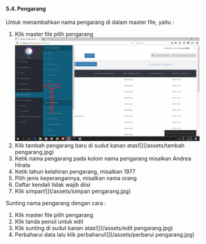 #### 5.4. Pengarang

Untuk menambahkan nama pengarang di dalam master file, yaitu :

1. Klik master file pilih pengarang![](/assets/pengarag.jpg)
2. Klik tambah pengarang baru di sudut kanan atas![](/assets/tambah pengarang.jpg)
3. Ketik nama pengarang pada kolom nama pengarang misalkan Andrea Hirata
4. Ketik tahun kelahiran pengarang, misalkan 1977
5. Pilih jenis keperangannya, misalkan nama orang
6. Daftar kendali tidak wajib diisi
7. Klik simpan![](/assets/simpan pengarang.jpg) 

Sunting nama pengarang dengan cara :

1. Klik master file pilih pengarang
2. Klik tanda pensil untuk edit
3. Klik sunting di sudut kanan atas![](/assets/edit pengarang.jpg)
4. Perbaharui data lalu klik perbaharui![](/assets/perbarui pengarang.jpg)



